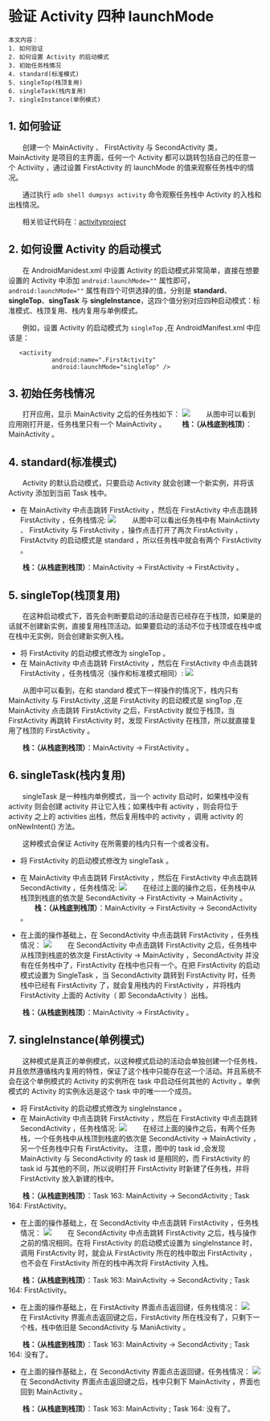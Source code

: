 # 验证 Activity 四种 launchMode
	本文内容：
	1. 如何验证
	2. 如何设置 Activity 的启动模式
	3. 初始任务栈情况
	4. standard(标准模式)
	5. singleTop(栈顶复用)
	6. singleTask(栈内复用)
	7. singleInstance(单例模式)

## 1. 如何验证
　　创建一个 MainActivity 、 FirstActivity 与 SecondActivity 类，MainActivity 是项目的主界面，任何一个 Activity 都可以跳转包括自己的任意一个 Activiity ，通过设置 FirstActivity 的 launchMode 的值来观察任务栈中的情况。

　　通过执行 `adb shell dumpsys activity` 命令观察任务栈中 Activity 的入栈和出栈情况。

　　相关验证代码在：[activityproject](https://github.com/ZhangMiao147/ArticleProject/tree/master/activityproject)

## 2. 如何设置 Activity 的启动模式
　　在 AndroidManidest.xml 中设置 Activity 的启动模式非常简单，直接在想要设置的 Activity 中添加 `android:launchMode=""` 属性即可，`android:launchMode=""` 属性有四个可供选择的值，分别是 **standard**、**singleTop**、**singTask** 与 **singleInstance**，这四个值分别对应四种启动模式：标准模式、栈顶复用、栈内复用与单例模式。

　　例如，设置 Activity 的启动模式为 `singleTop` ,在 AndroidManifest.xml 中应该是：

```
   <activity
            android:name=".FirstActivity"
            android:launchMode="singleTop" />
```

## 3. 初始任务栈情况

　　打开应用，显示 MainActivity 之后的任务栈如下：
![](image/打开应用任务栈.png)
　　从图中可以看到应用刚打开是，任务栈里只有一个 MainActivity 。
　　**栈：（从栈底到栈顶）**：MainActivity 。

## 4. standard(标准模式)
　　Activity 的默认启动模式，只要启动 Activity 就会创建一个新实例，并将该 Activity 添加到当前 Task 栈中。

* 在 MainActivity 中点击跳转 FirstActivity ，然后在 FirstActivity 中点击跳转 FirstActivity ，任务栈情况:
![](image/标准模式任务栈.png)
　　从图中可以看出任务栈中有 MainActiivty 、 FirstActivity 与 FirstActivity ，操作点击打开了两次 FirstActivity ，FirstActvity 的启动模式是 standard ，所以任务栈中就会有两个 FirstActivity 。

　　**栈：（从栈底到栈顶）**：MainActivity -> FirstActivity -> FirstActivity 。

## 5. singleTop(栈顶复用)
　　在这种启动模式下，首先会判断要启动的活动是否已经存在于栈顶，如果是的话就不创建新实例，直接复用栈顶活动。如果要启动的活动不位于栈顶或在栈中或在栈中无实例，则会创建新实例入栈。

* 将 FirstActivity 的启动模式修改为 singleTop 。
* 在 MainActivity 中点击跳转 FirstActivity ，然后在 FirstActivity 中点击跳转 FirstActivity ，任务栈情况（操作和标准模式相同）:
![](image/栈顶复用任务栈.png)

　　从图中可以看到，在和 standard 模式下一样操作的情况下，栈内只有 MainActivity 与 FirstActivity ,这是 FirstActivity 的启动模式是 singTop ,在 MainActivity 点击跳转 FirstActivity 之后，FirstActivity 就位于栈顶，当 FirstActivity 再跳转 FirstActivity 时，发现 FirstActivity 在栈顶，所以就直接复用了栈顶的 FirstActivity 。

　　**栈：（从栈底到栈顶）**：MainActivity -> FirstActivity 。

## 6. singleTask(栈内复用)

　　singleTask 是一种栈内单例模式，当一个 activity 启动时，如果栈中没有 activity 则会创建 activity 并让它入栈；如果栈中有 activity ，则会将位于 activity 之上的 activities 出栈，然后复用栈中的 activity ，调用 activity 的 onNewIntent() 方法。

　　这种模式会保证 Activity 在所需要的栈内只有一个或者没有。

* 将 FirstActivity 的启动模式修改为 singleTask 。
* 在 MainActivity 中点击跳转 FirstActivity ，然后在 FirstActivity 中点击跳转 SecondActivity ，任务栈情况:
![](image/栈内复用任务栈1.png)
　　在经过上面的操作之后，任务栈中从栈顶到栈底的依次是 SecondActivity -> FirstActivity -> MainActivity 。
　　**栈：（从栈底到栈顶）**：MainActivity -> FirstActivity -> SecondActivity 。

* 在上面的操作基础上，在 SecondActivity 中点击跳转 FirstActivity ，任务栈情况：
![](image/栈内复用任务栈2.png)
　　在 SecondActivity 中点击跳转 FirstActivity 之后，任务栈中从栈顶到栈底的依次是 FirstActivity -> MainActivity ，SecondActivity 并没有在任务栈中了，FirstActivity 在栈中也只有一个。在把 FirstActivity 的启动模式设置为 SingleTask ，当 SecondActivity 跳转到 FirstActivity 时，任务栈中已经有 FirstActivity 了，就会复用栈内的 FirstActivity ，并将栈内 FirstActivity 上面的 Activity（ 即 SecondaActivity ）出栈。

　　**栈：（从栈底到栈顶）**：MainActivity -> FirstActivity 。

## 7. singleInstance(单例模式)
　　这种模式是真正的单例模式，以这种模式启动的活动会单独创建一个任务栈，并且依然遵循栈内复用的特性，保证了这个栈中只能存在这一个活动。并且系统不会在这个单例模式的 Activity 的实例所在 task 中启动任何其他的 Activity 。单例模式的 Activity 的实例永远是这个 task 中的唯一一个成员。

* 将 FirstActivity 的启动模式修改为 singleInstance 。
* 在 MainActivity 中点击跳转 FirstActivity ，然后在 FirstActivity 中点击跳转 SecondActivity ，任务栈情况:
![](image/单例模式任务栈1.png)
　　在经过上面的操作之后，有两个任务栈，一个任务栈中从栈顶到栈底的依次是 SecondActivity -> MainActivity ，另一个任务栈中只有 FirstActivity。 注意，图中的 task id ,会发现 MainActivity 与 SecondActivity 的 task id 是相同的，而 FirstActivity 的 task id 与其他的不同，所以说明打开 FirstActivity 时新建了任务栈，并将 FirstActivity 放入新建的栈中。

　　**栈：（从栈底到栈顶）**：Task 163: MainActivity -> SecondActivity ; Task 164: FirstActivity。

* 在上面的操作基础上，在 SecondActivity 中点击跳转 FirstActivity ，任务栈情况：
![](image/单例模式任务栈2.png)
　　在 SecondActivity 中点击跳转 FirstActivity 之后，栈与操作之前的情况相同。在将 FirstActivity 的启动模式设置为 singleInstance 时，调用 FirstActivity 时，就会从 FirstActivity 所在的栈中取出 FirstActivity ，也不会在 FirstActivity 所在的栈中再次将 FirstActivity 入栈。

　　**栈：（从栈底到栈顶）**：Task 163: MainActivity -> SecondActivity ; Task 164: FirstActivity。

* 在上面的操作基础上，在 FirstActivity 界面点击返回键，任务栈情况：
![](image/单例模式点击返回1.png)
　　在 FirstActivity 界面点击返回键之后，FirstActivity 所在栈没有了，只剩下一个栈，栈中依旧是 SecondActivity 与 ManiActivity 。

　　**栈：（从栈底到栈顶）**：Task 163: MainActivity -> SecondActivity ; Task 164: 没有了。

* 在上面的操作基础上，在 SecondActivity 界面点击返回键，任务栈情况：
![](image/单例模式点击返回2.png)
　　在 SecondActivity 界面点击返回键之后，栈中只剩下 MainActivity ，界面也回到 MainActivity 。

　　**栈：（从栈底到栈顶）**：Task 163: MainActivity ; Task 164: 没有了。